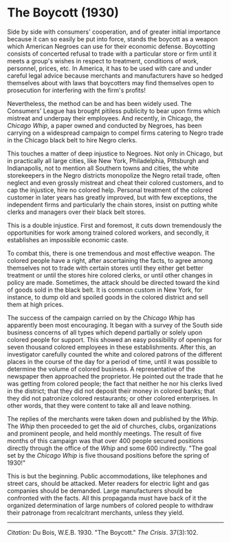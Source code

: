 <!--
title:   The Boycott
author:  Du Bois, W.E.B.
journal: The Crisis
year:    1930
volume:  37
issue:   3
pages:   102
-->
# The Boycott (1930)

Side by side with consumers' cooperation, and of greater initial importance because it can so easily be put into force, stands the boycott as a weapon which American Negroes can use for their economic defense. Boycotting consists of concerted refusal to trade with a particular store or firm until it meets a group's wishes in respect to treatment, conditions of work, personnel, prices, etc. In America, it has to be used with care and under careful legal advice because merchants and manufacturers have so hedged themselves about with laws that boycotters may find themselves open to prosecution for interfering with the firm's profits!

Nevertheless, the method can be and has been widely used. The Consumers' League has brought pitiless publicity to bear upon firms which mistreat and underpay their employees. And recently, in Chicago, the *Chicago Whip*, a paper owned and conducted by Negroes, has been carrying on a widespread campaign to compel firms catering to Negro trade in the Chicago black belt to hire Negro clerks.

This touches a matter of deep injustice to Negroes. Not only in Chicago, but in practically all large cities, like New York, Philadelphia, Pittsburgh and Indianapolis, not to mention all Southern towns and cities, the white storekeepers in the Negro districts monopolize the Negro retail trade, often neglect and even grossly mistreat and cheat their colored customers, and to cap the injustice, hire no colored help. Personal treatment of the colored customer in later years has greatly improved, but with few exceptions, the independent firms and particularly the chain stores, insist on putting white clerks and managers over their black belt stores.

This is a double injustice. First and foremost, it cuts down tremendously the opportunities for work among trained colored workers, and secondly, it establishes an impossible economic caste.

To combat this, there is one tremendous and most effective weapon. The colored people have a right, after ascertaining the facts, to agree among themselves not to trade with certain stores until they either get better treatment or until the stores hire colored clerks, or until other changes in policy are made. Sometimes, the attack should be directed toward the kind of goods sold in the black belt. It is common custom in New York, for instance, to dump old and spoiled goods in the colored district and sell them at high prices.

The success of the campaign carried on by the *Chicago Whip* has apparently been most encouraging. It began with a survey of the South side business concerns of all types which depend partially or solely upon colored people for support. This showed an easy possibility of openings for seven thousand colored employees in these establishments. After this, an investigator carefully counted the white and colored patrons of the different places in the course of the day for a period of time, until it was possible to determine the volume of colored business. A representative of the newspaper then approached the proprietor. He pointed out the trade that he was getting from colored people; the fact that neither he nor his clerks lived in the district; that they did not deposit their money in colored banks; that they did not patronize colored restaurants; or other colored enterprises. In other words, that they were content to take all and leave nothing.

The replies of the merchants were taken down and published by the *Whip*. The *Whip* then proceeded to get the aid of churches, clubs, organizations and prominent people, and held monthly meetings. The result of five months of this campaign was that over 400 people secured positions directly through the office of the *Whip* and some 600 indirectly. "The goal set by the *Chicago Whip* is five thousand positions before the spring of 1930!"

This is but the beginning. Public accommodations, like telephones and street cars, should be attacked. Meter readers for electric light and gas companies should be demanded. Large manufacturers should be confronted with the facts. All this propaganda must have back of it the organized determination of large numbers of colored people to withdraw their patronage from recalcitrant merchants, unless they yield.

______________
*Citation:* Du Bois, W.E.B. 1930. "The Boycott." *The Crisis*. 37(3):102.